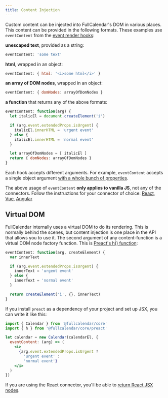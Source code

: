 ```yaml
---
title: Content Injection
---
```


Custom content can be injected into FullCalendar's DOM in various places. This content can be provided in the following formats. These examples use `eventContent` from the [event render hooks](event-render-hooks):


**unescaped text**, provided as a string:

```js
eventContent: 'some text'
```


**html**, wrapped in an object:

```js
eventContent: { html: '<i>some html</i>' }
```


**an array of DOM nodes**, wrapped in an object:

```js
eventContent: { domNodes: arrayOfDomNodes }
```


**a function** that returns any of the above formats:

```js
eventContent: function(arg) {
  let italicEl = document.createElement('i')

  if (arg.event.extendedProps.isUrgent) {
    italicEl.innerHTML = 'urgent event'
  } else {
    italicEl.innerHTML = 'normal event'
  }

  let arrayOfDomNodes = [ italicEl ]
  return { domNodes: arrayOfDomNodes }
}
```


Each hook accepts different arguments. For example, `eventContent` accepts a single object argument [with a whole bunch of properties](event-render-hooks#argument).

The above usage of `eventContent` **only applies to vanilla JS**, not any of the connectors. Follow the instructions for your connector of choice:
[React](react#content-injection), [Vue](http://localhost:8788/docs/vue#slot-templates), [Angular](angular#nested-templates)


## Virtual DOM

FullCalendar internally uses a virtual DOM to do its rendering. This is normally behind the scenes, but content injection is one place in the API that allows you to use it. The second argument of any content-function is a virtual DOM node factory function. This is [Preact's h() function](https://preactjs.com/guide/v8/getting-started/#rendering-jsx):

```js
eventContent: function(arg, createElement) {
  var innerText

  if (arg.event.extendedProps.isUrgent) {
    innerText = 'urgent event'
  } else {
    innerText = 'normal event'
  }

  return createElement('i', {}, innerText)
}
```

If you install `preact` as a dependency of your project and set up JSX, you can write it like this:

```jsx
import { Calendar } from '@fullcalendar/core'
import { h } from '@fullcalendar/core/preact'

let calendar = new Calendar(calendarEl, {
  eventContent: (arg) => (
    <i>
      {arg.event.extendedProps.isUrgent ?
        'urgent event' :
        'normal event'}
    </i>
  )
})
```

If you are using the React connector, you'll be able to [return React JSX nodes](react#content-injection).

